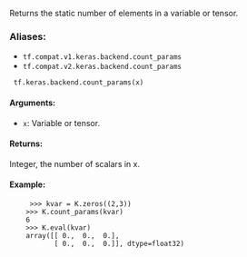 
Returns the static number of elements in a variable or tensor.
### Aliases:
- `tf.compat.v1.keras.backend.count_params`
- `tf.compat.v2.keras.backend.count_params`

```
 tf.keras.backend.count_params(x)
```
#### Arguments:
- `x`: Variable or tensor.
#### Returns:

Integer, the number of scalars in x.
#### Example:

```
     >>> kvar = K.zeros((2,3))
    >>> K.count_params(kvar)
    6
    >>> K.eval(kvar)
    array([[ 0.,  0.,  0.],
           [ 0.,  0.,  0.]], dtype=float32)
```
